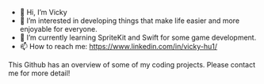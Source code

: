 - 👋 Hi, I’m Vicky
- 👀 I’m interested in developing things that make life easier and more enjoyable for everyone.
- 🌱 I’m currently learning SpriteKit and Swift for some game development.
- 📫 How to reach me: https://www.linkedin.com/in/vicky-hu1/

This Github has an overview of some of my coding projects. Please contact me for more detail!

<!---
vickyh4/vickyh4 is a ✨ special ✨ repository because its `README.md` (this file) appears on your GitHub profile.
You can click the Preview link to take a look at your changes.
--->
